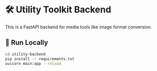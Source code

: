 # 🛠️ Utility Toolkit Backend

This is a FastAPI backend for media tools like image format conversion.

## 🚀 Run Locally

```bash
cd utility-backend
pip install -r requirements.txt
uvicorn main:app --reload
